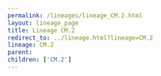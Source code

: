 ```yaml
---
permalink: /lineages/lineage_CM.2.html
layout: lineage_page
title: Lineage CM.2
redirect_to: ../lineage.html?lineage=CM.2
lineage: CM.2
parent: 
children: ['CM.2']
---
```

